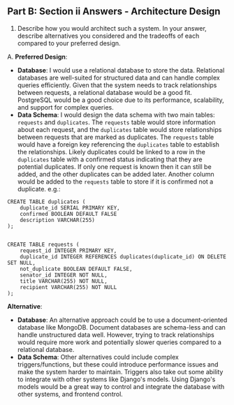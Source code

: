 ## Part B: Section ii Answers - Architecture Design

1. Describe how you would architect such a system. In your answer, describe alternatives you considered and the tradeoffs of each compared to your preferred design.

A. 
**Preferred Design**:
- **Database**: I would use a relational database to store the data. Relational databases are well-suited for structured data and can handle complex queries efficiently. Given that the system needs to track relationships between requests, a relational database would be a good fit. PostgreSQL would be a good choice due to its performance, scalability, and support for complex queries.
- **Data Schema**: I would design the data schema with two main tables: `requests` and `duplicates`. The `requests` table would store information about each request, and the `duplicates` table would store relationships between requests that are marked as duplicates. The `requests` table would have a foreign key referencing the `duplicates` table to establish the relationships. Likely duplicates could be linked to a row in the `duplicates` table with a confirmed status indicating that they are potential duplicates. If only one request is known then it can still be added, and the other duplicates can be added later. Another column would be added to the `requests` table to store if it is confirmed not a duplicate.
e.g.:
```
CREATE TABLE duplicates (
    duplicate_id SERIAL PRIMARY KEY,
    confirmed BOOLEAN DEFAULT FALSE
    description VARCHAR(255)
);


CREATE TABLE requests (
    request_id INTEGER PRIMARY KEY,
    duplicate_id INTEGER REFERENCES duplicates(duplicate_id) ON DELETE SET NULL,
    not_duplicate BOOLEAN DEFAULT FALSE,
    senator_id INTEGER NOT NULL,
    title VARCHAR(255) NOT NULL,
    recipient VARCHAR(255) NOT NULL
);
```

**Alternative**:
- **Database**: An alternative approach could be to use a document-oriented database like MongoDB. Document databases are schema-less and can handle unstructured data well. However, trying to track relationships would require more work and potentially slower queries compared to a relational database.
- **Data Schema**: Other alternatives could include complex triggers/functions, but these could introduce performance issues and make the system harder to maintain. Triggers also take out some ability to integrate with other systems like Django's models. Using Django's models would be a great way to control and integrate the database with other systems, and frontend control.